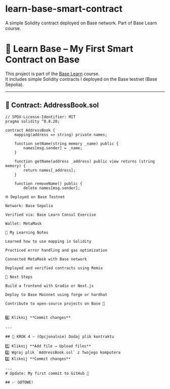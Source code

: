 # learn-base-smart-contract
A simple Solidity contract deployed on Base network. Part of Base Learn course.
# 🚀 Learn Base – My First Smart Contract on Base

This project is part of the [Base Learn](https://docs.base.org/learn) course.  
It includes simple Solidity contracts I deployed on the Base testnet (Base Sepolia).

---

## 📘 Contract: AddressBook.sol

```solidity
// SPDX-License-Identifier: MIT
pragma solidity ^0.8.20;

contract AddressBook {
    mapping(address => string) private names;

    function setName(string memory _name) public {
        names[msg.sender] = _name;
    }

    function getName(address _address) public view returns (string memory) {
        return names[_address];
    }

    function removeName() public {
        delete names[msg.sender];

🌐 Deployed on Base Testnet

Network: Base Sepolia

Verified via: Base Learn Consul Exercise

Wallet: MetaMask

🧩 My Learning Notes

Learned how to use mapping in Solidity

Practiced error handling and gas optimization

Connected MetaMask with Base network

Deployed and verified contracts using Remix

💫 Next Steps

Build a frontend with Gradio or Next.js

Deploy to Base Mainnet using forge or hardhat

Contribute to open-source projects on Base 🌉


6️⃣ Kliknij **Commit changes**

---

## 🧩 KROK 4 — (Opcjonalnie) Dodaj plik kontraktu

1️⃣ Kliknij **Add file → Upload files**  
2️⃣ Wgraj plik `AddressBook.sol` z Twojego komputera  
3️⃣ Kliknij **Commit changes**

---
# Update: My first commit to GitHub 🚀

## ✅ GOTOWE!

